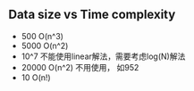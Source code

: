 
## Data size vs  Time complexity
- 500  O(n^3)
- 5000 O(n^2)
- 10^7 不能使用linear解法，需要考虑log(N)解法
- 20000 O(n^2) 不用使用， 如952
- 10   O(n!)